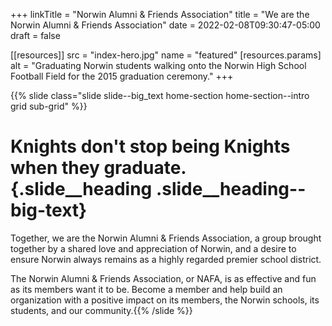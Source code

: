 +++
linkTitle = "Norwin Alumni & Friends Association"
title = "We are the Norwin Alumni & Friends Association"
date  = 2022-02-08T09:30:47-05:00
draft = false

[[resources]]
 src = "index-hero.jpg"
 name = "featured"
 [resources.params]
  alt = "Graduating Norwin students walking onto the Norwin High School Football Field for the 2015 graduation ceremony."
+++

{{% slide class="slide slide--big_text home-section home-section--intro grid sub-grid" %}}
# Knights don't stop being Knights when they graduate.{.slide__heading .slide__heading--big-text}

Together, we are the Norwin Alumni & Friends Association, a group brought together by a shared love and appreciation of Norwin, and a desire to ensure Norwin always remains as a highly regarded premier school district.

The Norwin Alumni & Friends Association, or NAFA, is as effective and fun as its members want it to be. Become a member and help build an organization with a positive impact on its members, the Norwin schools, its students, and our community.{{% /slide %}}
